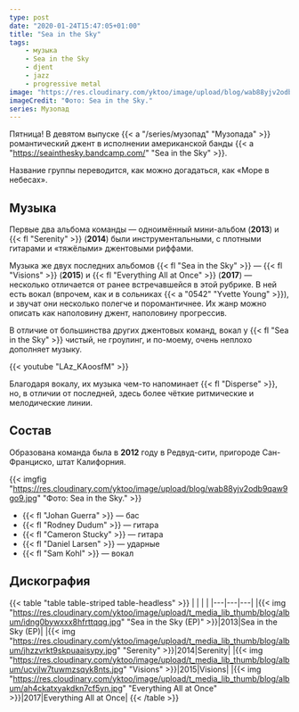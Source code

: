 ```yaml
---
type: post
date: "2020-01-24T15:47:05+01:00"
title: "Sea in the Sky"
tags:
    - музыка
    - Sea in the Sky
    - djent
    - jazz
    - progressive metal
image: "https://res.cloudinary.com/yktoo/image/upload/blog/wab88yjv2odb9qaw9go9.jpg"
imageCredit: "Фото: Sea in the Sky."
series: Музопад
---
```


Пятница! В девятом выпуске {{< a "/series/музопад" "Музопада" >}} романтический джент в исполнении американской банды {{< a "https://seainthesky.bandcamp.com/" "Sea in the Sky" >}}.

Название группы переводится, как можно догадаться, как «Море в небесах».

<!--more-->

## Музыка

Первые два альбома команды — одноимённый мини-альбом (**2013**) и {{< fl "Serenity" >}} (**2014**) были инструментальными, с плотными гитарами и «тяжёлыми» джентовыми риффами.

Музыка же двух последних альбомов {{< fl "Sea in the Sky" >}} — {{< fl "Visions" >}} (**2015**) и {{< fl "Everything All at Once" >}} (**2017**) — несколько отличается от ранее встречавшейся в этой рубрике. В ней есть вокал (впрочем, как и в сольниках {{< a "0542" "Yvette Young" >}}), и звучат они несколько полегче и поромантичнее. Их жанр можно описать как наполовину джент, наполовину прогрессив.

В отличие от большинства других джентовых команд, вокал у {{< fl "Sea in the Sky" >}} чистый, не гроулинг, и по-моему, очень неплохо дополняет музыку.

{{< youtube "LAz_KAoosfM" >}}

Благодаря вокалу, их музыка чем-то напоминает {{< fl "Disperse" >}}, но, в отличии от последней, здесь более чёткие ритмические и мелодические линии.

## Состав

Образована команда была в **2012** году в Редвуд-сити, пригороде Сан-Франциско, штат Калифорния.

{{< imgfig "https://res.cloudinary.com/yktoo/image/upload/blog/wab88yjv2odb9qaw9go9.jpg" "Фото: Sea in the Sky." >}}

* {{< fl "Johan Guerra" >}} — бас
* {{< fl "Rodney Dudum" >}} — гитара
* {{< fl "Cameron Stucky" >}} — гитара
* {{< fl "Daniel Larsen" >}} — ударные
* {{< fl "Sam Kohl" >}} — вокал

## Дискография

{{< table "table table-striped table-headless" >}}
|   |   |   |
|---|---|---|
|{{< img "https://res.cloudinary.com/yktoo/image/upload/t_media_lib_thumb/blog/album/idng0bywxxx8hfrttqqg.jpg" "Sea in the Sky (EP)" >}}|2013|Sea in the Sky (EP)|
|{{< img "https://res.cloudinary.com/yktoo/image/upload/t_media_lib_thumb/blog/album/jhzzvrkt9skpuaaisypy.jpg" "Serenity" >}}|2014|Serenity|
|{{< img "https://res.cloudinary.com/yktoo/image/upload/t_media_lib_thumb/blog/album/ucvjlw7tuwmzsqyk8nts.jpg" "Visions" >}}|2015|Visions|
|{{< img "https://res.cloudinary.com/yktoo/image/upload/t_media_lib_thumb/blog/album/ah4ckatxyakdkn7cf5yn.jpg" "Everything All at Once" >}}|2017|Everything All at Once|
{{< /table >}}